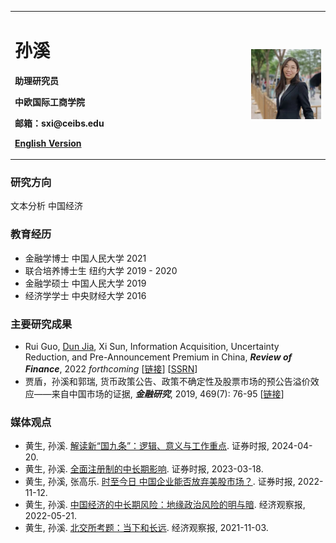 <table border="0">
  <tr>
    <td width="75%">
      <h1>孙溪</h1> 
      <p><b>助理研究员</b></p>
      <p><b>中欧国际工商学院</b></p>
      <p><b>邮箱：sxi@ceibs.edu</b></p>
      <p><b> <a href="/index.html">English Version</a> </b></p>
    </td>
    <td width="25%">
      <img src="/头像.jpg" width="100%"> 
    </td>
  </tr>
</table>

### 研究方向
文本分析 中国经济

### 教育经历
- 金融学博士 中国人民大学 2021
- 联合培养博士生 纽约大学 2019 - 2020
- 金融学硕士 中国人民大学 2019
- 经济学学士 中央财经大学 2016

### 主要研究成果
- Rui Guo, [Dun Jia](https://jiadun.weebly.com/), Xi Sun, Information Acquisition, Uncertainty Reduction, and Pre-Announcement Premium in China, **_Review of Finance_**, 2022 _forthcoming_ [[链接](https://doi.org/10.1093/rof/rfac042)] [[SSRN](https://papers.ssrn.com/sol3/papers.cfm?abstract_id=3114038)]
- 贾盾，孙溪和郭瑞, 货币政策公告、政策不确定性及股票市场的预公告溢价效应——来自中国市场的证据, **_金融研究_**, 2019, 469(7): 76-95 [[链接](http://www.jryj.org.cn/CN/Y2019/V469/I7/76)]

<!-- ### 工作论文 -->

### 媒体观点
- 黄生, 孙溪. [解读新“国九条”：逻辑、意义与工作重点](https://www.stcn.com/article/detail/1182370.html). 证券时报, 2024-04-20.
- 黄生, 孙溪. [全面注册制的中长期影响](http://www.stcn.com/article/detail/818684.html). 证券时报, 2023-03-18.
- 黄生, 孙溪, 张高乐. [时至今日 中国企业能否放弃美股市场？](http://www.stcn.com/article/detail/721800.html). 证券时报, 2022-11-12.
- 黄生, 孙溪. [中国经济的中长期风险：地缘政治风险的明与暗](http://www.eeo.com.cn/2022/0521/535682.shtml). 经济观察报, 2022-05-21.
- 黄生, 孙溪. [北交所考题：当下和长远](http://www.eeo.com.cn/2021/1103/509911.shtml). 经济观察报, 2021-11-03.


